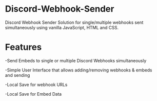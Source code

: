 # Discord-Webhook-Sender
Discord Webhook Sender Solution for single/multiple webhooks sent simultaneously using vanilla JavaScript, HTML and CSS.

# Features
-Send Embeds to single or multiple Discord Webhooks simultaneously


-Simple User Interface that allows adding/removing webhooks & embeds and sending


-Local Save for webhook URLs


-Local Save for Embed Data







